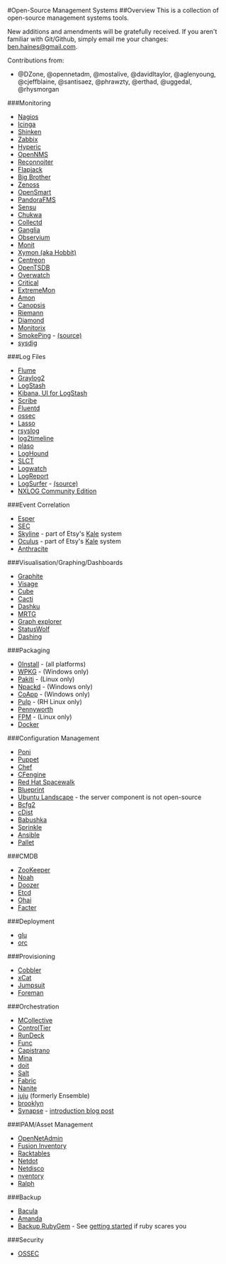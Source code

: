 #Open-Source Management Systems
##Overview
This is a collection of open-source management systems tools.

New additions and amendments will be gratefully received. If you aren't familiar with Git/Github, simply email me your changes: ben.haines@gmail.com.

Contributions from:

* @DZone, @opennetadm, @mostalive, @davidltaylor, @aglenyoung, @cjeffblaine, @santisaez, @phrawzty, @erthad, @uggedal, @rhysmorgan

###Monitoring
* [Nagios](http://www.nagios.org)
* [Icinga](http://www.icinga.org)
* [Shinken](http://www.shinken-monitoring.org)
* [Zabbix](http://www.zabbix.com)
* [Hyperic](http://www.hyperic.com)
* [OpenNMS](http://www.opennms.org)
* [Reconnoiter](http://labs.omniti.com/labs/reconnoiter)
* [Flapjack](http://flapjack-project.com/)
* [Big Brother](http://bb4.com/)
* [Zenoss](http://www.zenoss.com)
* [OpenSmart](http://opensmart.sourceforge.net)
* [PandoraFMS](http://pandorafms.org)
* [Sensu](http://www.sonian.com/cloud-monitoring-sensu/)
* [Chukwa](http://incubator.apache.org/chukwa/)
* [Collectd](http://collectd.org)
* [Ganglia](http://ganglia.sourceforge.net)
* [Observium](http://www.observium.org/wiki/Main_Page)
* [Monit](http://mmonit.com/monit/)
* [Xymon (aka Hobbit)](http://xymon.sourceforge.net/)
* [Centreon](http://www.centreon.com/)
* [OpenTSDB](http://opentsdb.net/)
* [Overwatch](https://github.com/danryan/overwatch)
* [Critical](https://github.com/danielsdeleo/critical)
* [ExtremeMon](https://extremon.org/)
* [Amon](https://github.com/martinrusev/amon)
* [Canopsis](http://www.canopsis.org/)
* [Riemann](http://aphyr.github.com/riemann/)
* [Diamond](http://opensource.brightcove.com/project/diamond)
* [Monitorix](http://www.monitorix.org/)
* [SmokePing](http://oss.oetiker.ch/smokeping/) - [(source)](https://github.com/oetiker/SmokePing)
* [sysdig](http://www.sysdig.org/)

###Log Files
* [Flume](https://cwiki.apache.org/FLUME/)
* [Graylog2](http://graylog2.org)
* [LogStash](http://logstash.net/)
* [Kibana, UI for LogStash](http://kibana.org/)
* [Scribe](https://github.com/facebook/scribe)
* [Fluentd](http://fluentd.org/)
* [ossec](http://www.ossec.net/)
* [Lasso](http://sourceforge.net/projects/lassolog/)
* [rsyslog](http://www.rsyslog.com/)
* [log2timeline](https://code.google.com/p/log2timeline/)
* [plaso](http://log2timeline.kiddaland.net/)
* [LogHound](http://ristov.users.sourceforge.net/loghound/)
* [SLCT](http://ristov.users.sourceforge.net/slct/)
* [Logwatch](http://sourceforge.net/projects/logwatch/)
* [LogReport](http://www.logreport.org/)
* [LogSurfer](http://www.crypt.gen.nz/logsurfer/) - [(source)](http://sourceforge.net/projects/logsurfer/)
* [NXLOG Community Edition](http://nxlog-ce.sourceforge.net/)

###Event Correlation
* [Esper](http://esper.codehaus.org/)
* [SEC](http://simple-evcorr.sourceforge.net/)
* [Skyline](https://github.com/etsy/skyline) - part of Etsy's [Kale](http://codeascraft.com/2013/06/11/introducing-kale/) system
* [Oculus](https://github.com/etsy/oculus) - part of Etsy's [Kale](http://codeascraft.com/2013/06/11/introducing-kale/) system
* [Anthracite](https://github.com/Dieterbe/anthracite)

###Visualisation/Graphing/Dashboards
* [Graphite](http://graphite.wikidot.com)
* [Visage](https://github.com/auxesis/visage)
* [Cube](http://square.github.com/cube/)
* [Cacti](http://www.cacti.net/)
* [Dashku](https://github.com/Anephenix/dashku)
* [MRTG](http://oss.oetiker.ch/mrtg/)
* [Graph explorer](https://github.com/vimeo/graph-explorer)
* [StatusWolf](https://github.com/box/StatusWolf)
* [Dashing](http://shopify.github.io/dashing/)

###Packaging
* [0Install](http://0install.net/) - (all platforms)
* [WPKG](http://wpkg.org) - (Windows only)
* [Pakiti](http://pakiti.sourceforge.net) - (Linux only)
* [Npackd](http://code.google.com/p/windows-package-manager/) - (Windows only)
* [CoApp](http://coapp.org/) - (Windows only)
* [Pulp](http://pulpproject.org/) - (RH Linux only)
* [Pennyworth](https://github.com/heavywater/pennyworth)
* [FPM](https://github.com/jordansissel/fpm) - (Linux only)
* [Docker](https://github.com/dotcloud/docker)

###Configuration Management
* [Poni](http://melor.github.com/poni/index.html)
* [Puppet](http://puppetlabs.com)
* [Chef](http://www.opscode.com/chef/)
* [CFengine](http://www.cfengine.com)
* [Red Hat Spacewalk](http://spacewalk.redhat.com)
* [Blueprint](http://devstructure.com/)
* [Ubuntu Landscape](http://www.canonical.com/enterprise-services/ubuntu-advantage/landscape) - the server component is not open-source
* [Bcfg2](http://trac.mcs.anl.gov/projects/bcfg2)
* [cDist](https://github.com/telmich/cdist)
* [Babushka](http://babushka.me/)
* [Sprinkle](https://github.com/crafterm/sprinkle)
* [Ansible](http://ansible.github.com/)
* [Pallet](http://palletops.com/)

###CMDB
* [ZooKeeper](http://zookeeper.apache.org)
* [Noah](https://github.com/lusis/Noah)
* [Doozer](https://github.com/ha/doozerd)
* [Etcd](https://github.com/coreos/etcd)
* [Ohai](http://wiki.opscode.com/display/chef/Ohai)
* [Facter](http://puppetlabs.com/puppet/related-projects/facter/)

###Deployment
* [glu](https://github.com/linkedin/glu)
* [orc](https://github.com/youdevise/orc)

###Provisioning
* [Cobbler](http://cobbler.github.com)
* [xCat](http://xcat.sourceforge.net)
* [Jumpsuit](http://jumpsuit.sysadmin.org.uk/)
* [Foreman](http://theforeman.org/)

###Orchestration
* [MCollective](http://docs.puppetlabs.com/mcollective/)
* [ControlTier](http://doc36.controltier.org/wiki/Main_Page)
* [RunDeck](http://rundeck.org)
* [Func](https://fedorahosted.org/func/)
* [Capistrano](http://en.wikipedia.org/wiki/Capistrano)
* [Mina](http://nadarei.co/mina/)
* [doit](https://github.com/DAddYE/do)
* [Salt](http://saltstack.org/)
* [Fabric](http://fabfile.org)
* [Nanite](https://github.com/ezmobius/nanite)
* [juju](https://juju.ubuntu.com/) (formerly Ensemble)
* [brooklyn](http://brooklyn.io)
* [Synapse](http://comodit.github.com/synapse-agent/) - [introduction blog post](http://www.comodit.com/2012/09/10/synapse---an-open-source-solution-to-remotely-manage-a-large-number-of-hosts/)

###IPAM/Asset Management
* [OpenNetAdmin](http://opennetadmin.com)
* [Fusion Inventory](http://www.fusioninventory.org)
* [Racktables](http://racktables.org/)
* [Netdot](https://osl.uoregon.edu/redmine/projects/netdot)
* [Netdisco](http://www.netdisco.org/)
* [nventory](http://sourceforge.net/apps/trac/nventory)
* [Ralph](http://ralph.allegrogroup.com/)

###Backup
* [Bacula](http://www.bacula.org/)
* [Amanda](http://www.amanda.org/)
* [Backup RubyGem](https://github.com/meskyanichi/backup) - See [getting started](https://github.com/meskyanichi/backup/wiki/Getting-Started) if ruby scares you

###Security
* [OSSEC](http://www.ossec.net/)

